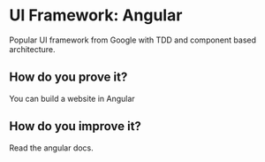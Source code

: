# UI Framework: Angular

Popular UI framework from Google with TDD and component based architecture.

## How do you prove it?

You can build a website in Angular

## How do you improve it?

Read the angular docs.